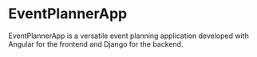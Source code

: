 # EventPlannerApp
EventPlannerApp is a versatile event planning application developed with Angular for the frontend and Django for the backend.
